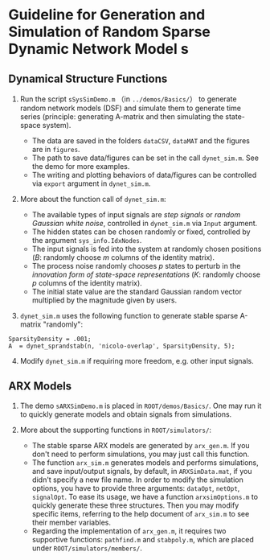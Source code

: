 # Guideline for Generation and Simulation of Random Sparse Dynamic Network Model s


## Dynamical Structure Functions

1. Run the script `sSysSimDemo.m` （in `../demos/Basics/`） to generate random network models (DSF) and simulate them to generate time series (principle: generating A-matrix and then simulating the state-space system). 
    -  The data are saved in the folders `dataCSV`, `dataMAT` and the figures are in `figures`. 
    -  The path to save data/figures can be set in the call `dynet_sim.m`. See the demo for more examples.
    -  The writing and plotting behaviors of data/figures can be controlled via `export` argument in `dynet_sim.m`.

2. More about the function call of `dynet_sim.m`:
    -  The available types of input signals are *step signals* or *random Gaussian white noise*, controlled in `dynet_sim.m` via `Input` argument.
    -  The hidden states can be chosen randomly or fixed, controlled by the argument `sys_info.IdxNodes`.
    -  The input signals is fed into the system at randomly chosen positions (*B*: randomly choose *m* columns of the identity matrix). 
    -  The process noise randomly chooses *p* states to perturb in the *innovation form of state-space representations* (*K*: randomly choose *p* columns of the identity matrix).
    -  The initial state value are the standard Gaussian random vector multiplied by the magnitude given by users.

3. `dynet_sim.m` uses the following function to generate stable sparse A-matrix "randomly":
```
SparsityDensity = .001;
A  = dynet_sprandstab(n, 'nicolo-overlap', SparsityDensity, 5);
```

4. Modify `dynet_sim.m` if requiring more freedom, e.g. other input signals.


## ARX Models

1. The demo `sARXSimDemo.m` is placed in `ROOT/demos/Basics/`. One may run it to quickly generate models and obtain signals from simulations.

2. More about the supporting functions in `ROOT/simulators/`:
     - The stable sparse ARX models are generated by `arx_gen.m`. If you don't need to perform simulations, you may just call this function.
     - The function `arx_sim.m` generates models and performs simulations, and save input/output signals, by default, in `ARXSimData.mat`, if you didn't specify a new file name. In order to modify the simulation options, you have to provide three arguments: `dataOpt`, `netOpt`, `signalOpt`. To ease its usage, we have a function `arxsimOptions.m` to quickly generate these three structures. Then you may modify specific items, referring to the help document of `arx_sim.m` to see their member variables.
     - Regarding the implementation of `arx_gen.m`, it requires two supportive functions: `pathfind.m` and `stabpoly.m`, which are placed under `ROOT/simulators/members/`.